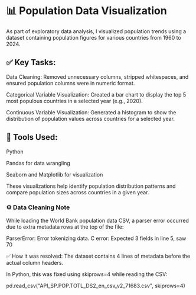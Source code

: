 # 📊 Population Data Visualization

As part of exploratory data analysis, I visualized population trends using a dataset containing population figures for various countries from 1960 to 2024.

## ✅ Key Tasks:
Data Cleaning: Removed unnecessary columns, stripped whitespaces, and ensured population columns were in numeric format.

Categorical Variable Visualization:
Created a bar chart to display the top 5 most populous countries in a selected year (e.g., 2020).

Continuous Variable Visualization:
Generated a histogram to show the distribution of population values across countries for a selected year.

## 📌 Tools Used:

Python

Pandas for data wrangling

Seaborn and Matplotlib for visualization

These visualizations help identify population distribution patterns and compare population sizes across countries in a given year.


### ⚙️ Data Cleaning Note

While loading the World Bank population data CSV, a parser error occurred due to extra metadata rows at the top of the file:

ParserError: Error tokenizing data. C error: Expected 3 fields in line 5, saw 70

✅ How it was resolved:
The dataset contains 4 lines of metadata before the actual column headers.

In Python, this was fixed using skiprows=4 while reading the CSV:


pd.read_csv("API_SP.POP.TOTL_DS2_en_csv_v2_71683.csv", skiprows=4)
